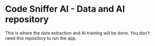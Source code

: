 # Code Sniffer AI - Data and AI repository

This is where the data extraction and AI training will be done. You don't need this repository to run the app.
